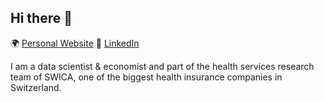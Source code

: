 ## Hi there 👋

🌍 [Personal Website](www.aureliensallin.ch) 🌟 [LinkedIn](https://www.linkedin.com/in/aur%C3%A9lien-sallin-365148100) 

I am a data scientist & economist and part of the health services research team of SWICA, one of the biggest health insurance companies in Switzerland.  
<!--I am part of the Research Data Team, where we are responsible for the technical infrastructure, extract and process data, conceptualize and implement statistical analyses, and collaborate with internal and external stakeholders on scientific publications and internal analytical projects.

I am interested in medication 💊 prescribing trends 📉, investigating factors that drive over- or under-prescription and their implications for health outcomes. The research aims to establish an empirical foundation for optimized medication use and to enrich informed political discussions. All my current work projects live on private repositories of my organization's version control platform.

By training, I am a biostatistician 🎓 and biologist 🎓.

Since recently I am member of the organizing committee for the Zurich R User Group.

My passion lies in R programming and expressing quantitative information using numbers 🎲, models 📈 and visual displays 📊.
-->




<!--
**ASallin/ASallin** is a ✨ _special_ ✨ repository because its `README.md` (this file) appears on your GitHub profile.

Here are some ideas to get you started:

- 🔭 I’m currently working on ...
- 🌱 I’m currently learning ...
- 👯 I’m looking to collaborate on ...
- 🤔 I’m looking for help with ...
- 💬 Ask me about ...
- 📫 How to reach me: ...
- 😄 Pronouns: ...
- ⚡ Fun fact: ...
-->
